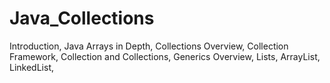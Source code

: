 # Java_Collections
Introduction,
Java Arrays in Depth,
Collections Overview,
Collection Framework,
Collection and Collections,
Generics Overview,
Lists,
ArrayList,
LinkedList,
